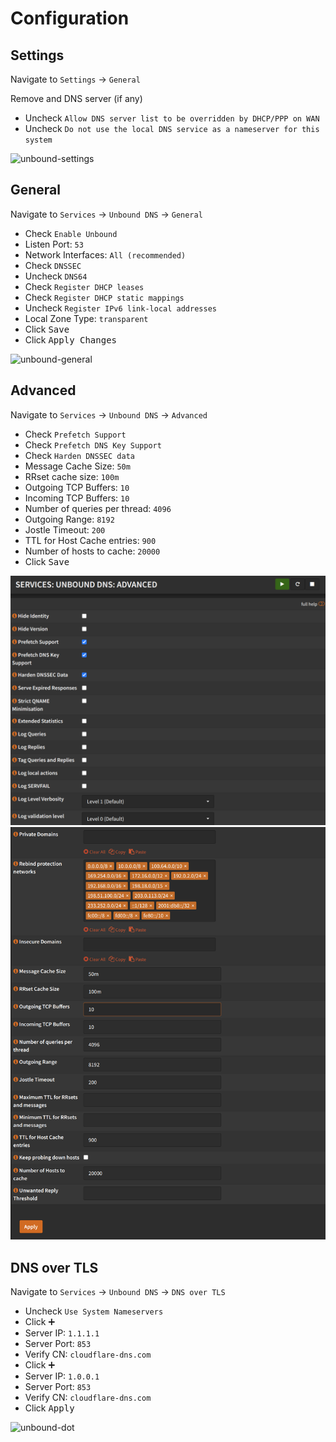 # Configuration

## Settings

Navigate to `Settings` -> `General`

Remove and DNS server (if any)

- Uncheck `Allow DNS server list to be overridden by DHCP/PPP on WAN`
- Uncheck `Do not use the local DNS service as a nameserver for this system`

![unbound-settings](img/unbound-settings.png)

## General

Navigate to `Services` -> `Unbound DNS` -> `General`

- Check `Enable Unbound`
- Listen Port: `53`
- Network Interfaces: `All (recommended)`
- Check `DNSSEC`
- Uncheck `DNS64`
- Check `Register DHCP leases`
- Check `Register DHCP static mappings`
- Uncheck `Register IPv6 link-local addresses`
- Local Zone Type: `transparent`
- Click <kbd>Save</kbd>
- Click <kbd>Apply Changes</kbd>

![unbound-general](img/unbound-general.png)

## Advanced

Navigate to `Services` -> `Unbound DNS` -> `Advanced`

- Check `Prefetch Support`
- Check `Prefetch DNS Key Support`
- Check `Harden DNSSEC data`
- Message Cache Size: `50m`
- RRset cache size: `100m`
- Outgoing TCP Buffers: `10`
- Incoming TCP Buffers: `10`
- Number of queries per thread: `4096`
- Outgoing Range: `8192`
- Jostle Timeout: `200`
- TTL for Host Cache entries: `900`
- Number of hosts to cache: `20000`
- Click <kbd>Save</kbd>

![unbound-advanced](img/unbound-advanced-1.png)
![unbound-advanced](img/unbound-advanced-2.png)

## DNS over TLS

Navigate to `Services` -> `Unbound DNS` -> `DNS over TLS`

- Uncheck `Use System Nameservers`
- Click <kbd>➕</kbd>
- Server IP: `1.1.1.1`
- Server Port: `853`
- Verify CN: `cloudflare-dns.com`
- Click <kbd>➕</kbd>
- Server IP: `1.0.0.1`
- Server Port: `853`
- Verify CN: `cloudflare-dns.com`
- Click <kbd>Apply</kbd>

![unbound-dot](img/unbound-dot.png)
